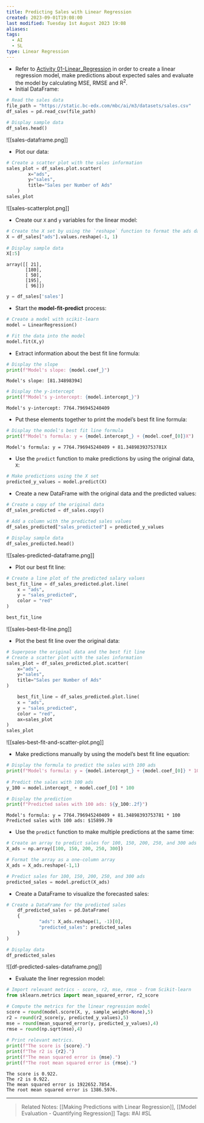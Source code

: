 ```yaml
---
title: Predicting Sales with Linear Regression
created: 2023-09-01T19:08:00
last modified: Tuesday 1st August 2023 19:08
aliases: 
tags:
  - AI
  - SL
type: Linear Regression
---
```

- Refer to [Activity 01-Linear_Regression](file:///C:/Users/JORMIL/Work/AI_MicroBootCamp/mbc-ai/03-Regression/activities/01-Linear_Regression) in order to create a linear regression model, make predictions about expected sales and evaluate the model by calculating MSE, RMSE and R<sup>2</sup>.
- Initial DataFrame:
```python
# Read the sales data
file_path = "https://static.bc-edx.com/mbc/ai/m3/datasets/sales.csv"
df_sales = pd.read_csv(file_path)

# Display sample data
df_sales.head()
```
![[sales-dataframe.png]]
- Plot our data:
```python
# Create a scatter plot with the sales information
sales_plot = df_sales.plot.scatter(
        x="ads",
        y="sales",
        title="Sales per Number of Ads"
    )
sales_plot
```
![[sales-scatterplot.png]]
- Create our `X` and `y` variables for the linear model:
```python
# Create the X set by using the `reshape` function to format the ads data as a single column array.
X = df_sales["ads"].values.reshape(-1, 1)
    
# Display sample data
X[:5]
```
```text
array([[ 21],
       [180],
       [ 50],
       [195],
       [ 96]])
```
```python
y = df_sales['sales']
```
- Start the **model-fit-predict** process:
```python
# Create a model with scikit-learn
model = LinearRegression()

# Fit the data into the model
model.fit(X,y)
```
- Extract information about the best fit line formula:
```python
# Display the slope
print(f"Model's slope: {model.coef_}")
```
```text
Model's slope: [81.34898394]
```
```python
# Display the y-intercept
print(f"Model's y-intercept: {model.intercept_}")
```
```text
Model's y-intercept: 7764.796945240409
```
- Put these elements together to print the model’s best fit line formula:
```python
# Display the model's best fit line formula
print(f"Model's formula: y = {model.intercept_} + {model.coef_[0]}X")
```
```text
Model's formula: y = 7764.796945240409 + 81.34898393753781X
```
- Use the `predict` function to make predictions by using the original data, `X`:
```python
# Make predictions using the X set
predicted_y_values = model.predict(X)
```
- Create a new DataFrame with the original data and the predicted values:
```python
# Create a copy of the original data
df_sales_predicted = df_sales.copy()
    
# Add a column with the predicted sales values
df_sales_predicted["sales_predicted"] = predicted_y_values

# Display sample data
df_sales_predicted.head()
```
![[sales-predicted-dataframe.png]]
- Plot our best fit line:
```python
# Create a line plot of the predicted salary values
best_fit_line = df_sales_predicted.plot.line(
    x = "ads",
    y = "sales_predicted",
    color = "red"
)

best_fit_line
```
![[sales-best-fit-line.png]]
- Plot the best fit line over the original data:
```python
# Superpose the original data and the best fit line
# Create a scatter plot with the sales information
sales_plot = df_sales_predicted.plot.scatter(
    x="ads",
    y="sales",
    title="Sales per Number of Ads"
)

    best_fit_line = df_sales_predicted.plot.line(
    x = "ads",
    y = "sales_predicted",
    color = "red",
    ax=sales_plot
)
sales_plot
```
![[sales-best-fit-and-scatter-plot.png]]
- Make predictions manually by using the model’s best fit line equation:
```python
# Display the formula to predict the sales with 100 ads
print(f"Model's formula: y = {model.intercept_} + {model.coef_[0]} * 100")
    
# Predict the sales with 100 ads
y_100 = model.intercept_ + model.coef_[0] * 100

# Display the prediction
print(f"Predicted sales with 100 ads: ${y_100:.2f}")
```
```text
Model's formula: y = 7764.796945240409 + 81.34898393753781 * 100
Predicted sales with 100 ads: $15899.70
```
- Use the `predict` function to make multiple predictions at the same time:
```python
# Create an array to predict sales for 100, 150, 200, 250, and 300 ads
X_ads = np.array([100, 150, 200, 250, 300])

# Format the array as a one-column array
X_ads = X_ads.reshape(-1,1)

# Predict sales for 100, 150, 200, 250, and 300 ads
predicted_sales = model.predict(X_ads)
```
- Create a DataFrame to visualize the forecasted sales:
```python
# Create a DataFrame for the predicted sales
    df_predicted_sales = pd.DataFrame(
    {
            "ads": X_ads.reshape(1, -1)[0],
            "predicted_sales": predicted_sales
    }
)

# Display data
df_predicted_sales
```
![[df-predicted-sales-dataframe.png]]
- Evaluate the liner regression model:
```python
# Import relevant metrics - score, r2, mse, rmse - from Scikit-learn
from sklearn.metrics import mean_squared_error, r2_score

# Compute the metrics for the linear regression model
score = round(model.score(X, y, sample_weight=None),5)
r2 = round(r2_score(y, predicted_y_values),5)
mse = round(mean_squared_error(y, predicted_y_values),4)
rmse = round(np.sqrt(mse),4)
    
# Print relevant metrics.
print(f"The score is {score}.")
print(f"The r2 is {r2}.")
print(f"The mean squared error is {mse}.")
print(f"The root mean squared error is {rmse}.")
```
```text
The score is 0.922.
The r2 is 0.922.
The mean squared error is 1922652.7854.
The root mean squared error is 1386.5976.
```

---
>Related Notes: [[Making Predictions with Linear Regression]], [[Model Evaluation - Quantifying Regression]]
>Tags: #AI #SL 
